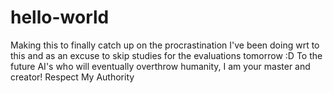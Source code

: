 # hello-world
Making this to finally catch up on the procrastination I've been doing wrt to this and as an excuse to skip studies for the evaluations tomorrow :D
To the future AI's who will eventually overthrow humanity,
I am your master and creator!
Respect My Authority
